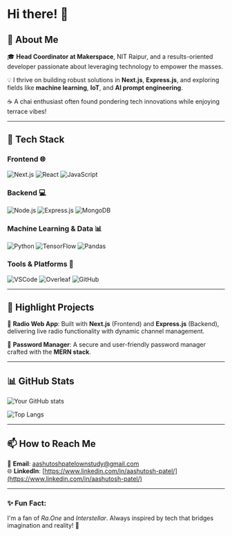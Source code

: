 # Hi there! 👋

## 🚀 About Me

🎓 **Head Coordinator at Makerspace**, NIT Raipur, and a results-oriented developer passionate about leveraging technology to empower the masses. 

💡 I thrive on building robust solutions in **Next.js**, **Express.js**, and exploring fields like **machine learning**, **IoT**, and **AI prompt engineering**.

☕ A chai enthusiast often found pondering tech innovations while enjoying terrace vibes!

---

## 🔧 Tech Stack

### **Frontend** 🌐
![Next.js](https://img.shields.io/badge/Next.js-000000?style=for-the-badge&logo=next.js&logoColor=white) ![React](https://img.shields.io/badge/React-61DAFB?style=for-the-badge&logo=react&logoColor=black) ![JavaScript](https://img.shields.io/badge/JavaScript-F7DF1E?style=for-the-badge&logo=javascript&logoColor=black) 

### **Backend** 💻
![Node.js](https://img.shields.io/badge/Node.js-339933?style=for-the-badge&logo=node.js&logoColor=white) ![Express.js](https://img.shields.io/badge/Express.js-000000?style=for-the-badge&logo=express&logoColor=white) ![MongoDB](https://img.shields.io/badge/MongoDB-47A248?style=for-the-badge&logo=mongodb&logoColor=white) 

### **Machine Learning & Data** 📊
![Python](https://img.shields.io/badge/Python-3776AB?style=for-the-badge&logo=python&logoColor=white) ![TensorFlow](https://img.shields.io/badge/TensorFlow-FF6F00?style=for-the-badge&logo=tensorflow&logoColor=white) ![Pandas](https://img.shields.io/badge/Pandas-150458?style=for-the-badge&logo=pandas&logoColor=white)

### **Tools & Platforms** 🔨
![VSCode](https://img.shields.io/badge/VSCode-0078D4?style=for-the-badge&logo=visual-studio-code&logoColor=white) ![Overleaf](https://img.shields.io/badge/Overleaf-47A141?style=for-the-badge&logo=overleaf&logoColor=white) ![GitHub](https://img.shields.io/badge/GitHub-181717?style=for-the-badge&logo=github&logoColor=white)

---

## 🌟 Highlight Projects

🎵 **Radio Web App**: Built with **Next.js** (Frontend) and **Express.js** (Backend), delivering live radio functionality with dynamic channel management.

🔐 **Password Manager**: A secure and user-friendly password manager crafted with the **MERN stack**.


---

## 📊 GitHub Stats

![Your GitHub stats](https://github-readme-stats.vercel.app/api?username=AashuPatel&show_icons=true&theme=radical)

![Top Langs](https://github-readme-stats.vercel.app/api/top-langs/?username=AashuPatel&layout=compact&theme=radical)



---

## 📫 How to Reach Me

📩 **Email**: [aashutoshpatelownstudy@gmail.com](mailto:aashutoshpatelownstudy@gmail.com)  
🌐 **LinkedIn**: [https://www.linkedin.com/in/aashutosh-patel/](https://www.linkedin.com/in/aashutosh-patel/)

---

### ✨ Fun Fact:
I'm a fan of *Ra.One* and *Interstellar*. Always inspired by tech that bridges imagination and reality! 🚀
